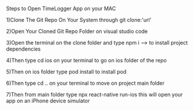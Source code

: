 Steps to Open TimeLogger App on your MAC

1)Clone The Git Repo On Your System through git clone:'url'

2)Open Your Cloned Git Repo Folder on visual studio code

3)Open the terminal on the clone folder and type npm i --> to install project dependencies

4)Then type cd ios on your terminal to go on ios folder of the repo

5)Then on ios folder type pod install to install pod 

6)Then type cd .. on your terminal to move on project main folder 

7)Then from main folder type npx react-native run-ios this will open your app on an iPhone device simulator
